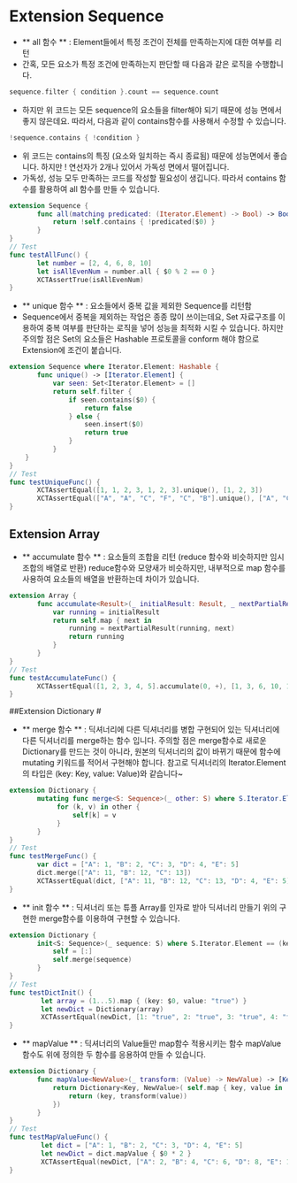 # Extension Sequence #

- ** all 함수 ** : Element들에서 특정 조건이 전체를 만족하는지에 대한 여부를 리턴
- 간혹, 모든 요소가 특정 조건에 만족하는지 판단할 때 다음과 같은 로직을 수행합니다.

```swift
sequence.filter { condition }.count == sequence.count
```
- 하지만 위 코드는 모든 sequence의 요소들을 filter해야 되기 때문에 성능 면에서 좋지 않은데요. 따라서, 다음과 같이 contains함수를 사용해서 수정할 수 있습니다.

```swift
!sequence.contains { !condition }
```

- 위 코드는 contains의 특징 (요소와 일치하는 즉시 종료됨) 때문에 성능면에서 좋습니다. 하지만 ! 연선자가 2개나 있어서 가독성 면에서 떨어집니다.
- 가독성, 성능 모두 만족하는 코드를 작성할 필요성이 생깁니다. 따라서 contains 함수를 활용하여 all 함수를 만들 수 있습니다.

```swift
extension Sequence {
       func all(matching predicated: (Iterator.Element) -> Bool) -> Bool {
           return !self.contains { !predicated($0) }
       }
}
// Test
func testAllFunc() {
       let number = [2, 4, 6, 8, 10]
       let isAllEvenNum = number.all { $0 % 2 == 0 }
       XCTAssertTrue(isAllEvenNum)
}
```

- ** unique 함수 ** : 요소들에서 중복 값을 제외한 Sequence를 리턴함
- Sequence에서 중복을 제외하는 작업은 종종 많이 쓰이는데요, Set 자료구조를 이용하여 중복 여부를 판단하는 로직을 넣어 성능을 최적화 시킬 수 있습니다. 하지만 주의할 점은 Set의 요소들은 Hashable 프로토콜을 conform 해야 함으로 Extension에 조건이 붙습니다.

```swift
extension Sequence where Iterator.Element: Hashable {
       func unique() -> [Iterator.Element] {
           var seen: Set<Iterator.Element> = []
           return self.filter {
               if seen.contains($0) {
                   return false
               } else {
                   seen.insert($0)
                   return true
               }
           }
    }
}
// Test
func testUniqueFunc() {
       XCTAssertEqual([1, 1, 2, 3, 1, 2, 3].unique(), [1, 2, 3])
       XCTAssertEqual(["A", "A", "C", "F", "C", "B"].unique(), ["A", "C", "F", "B"])
}
```

## Extension Array #

- ** accumulate 함수 ** : 요소들의 조합을 리턴 (reduce 함수와 비슷하지만 임시 조합의 배열로 반환)
reduce함수와 모양새가 비슷하지만, 내부적으로 map 함수를 사용하여 요소들의 배열을 반환하는데 차이가 있습니다.

```swift
extension Array {
       func accumulate<Result>(_ initialResult: Result, _ nextPartialResult: (Result, Element) -> Result) -> [Result] {
           var running = initialResult
           return self.map { next in
               running = nextPartialResult(running, next)
               return running
           }
       }
}
// Test
func testAccumulateFunc() {
       XCTAssertEqual([1, 2, 3, 4, 5].accumulate(0, +), [1, 3, 6, 10, 15])
}
```

##Extension Dictionary #

- ** merge 함수 ** : 딕셔너리에 다른 딕셔너리를 병합
구현되어 있는 딕셔너리에 다른 딕셔너리를 merge하는 함수 입니다. 주의할 점은 merge함수로 새로운 Dictionary를 만드는 것이 아니라, 원본의 딕셔너리의 값이 바뀌기 때문에 함수에 mutating 키워드를 적어서 구현해야 합니다. 참고로 딕셔너리의 Iterator.Element의 타입은 (key: Key, value: Value)와 같습니다~

```swift
extension Dictionary {
       mutating func merge<S: Sequence>(_ other: S) where S.Iterator.Element == (key: Key, value: Value) {
            for (k, v) in other {
                self[k] = v
            }
       }
}   
// Test
func testMergeFunc() {
       var dict = ["A": 1, "B": 2, "C": 3, "D": 4, "E": 5]
       dict.merge(["A": 11, "B": 12, "C": 13])
       XCTAssertEqual(dict, ["A": 11, "B": 12, "C": 13, "D": 4, "E": 5])
}
```

- ** init 함수 ** : 딕셔너리 또는 튜플 Array를 인자로 받아 딕셔너리 만들기
위의 구현한 merge함수를 이용하여 구현할 수 있습니다.

```swift
extension Dictionary {
       init<S: Sequence>(_ sequence: S) where S.Iterator.Element == (key: Key, value: Value) {
           self = [:]
           self.merge(sequence)
       }
}
// Test
func testDictInit() {
        let array = (1...5).map { (key: $0, value: "true") }
        let newDict = Dictionary(array)
        XCTAssertEqual(newDict, [1: "true", 2: "true", 3: "true", 4: "true", 5: "true"])
}
```

- ** mapValue ** : 딕셔너리의 Value들만 map함수 적용시키는 함수
mapValue 함수도 위에 정의한 두 함수를 응용하여 만들 수 있습니다.

```swift
extension Dictionary {
       func mapValue<NewValue>(_ transform: (Value) -> NewValue) -> [Key: NewValue] {
           return Dictionary<Key, NewValue>( self.map { key, value in
               return (key, transform(value))
           })
       }
}
// Test
func testMapValueFunc() {
        let dict = ["A": 1, "B": 2, "C": 3, "D": 4, "E": 5]
        let newDict = dict.mapValue { $0 * 2 }
        XCTAssertEqual(newDict, ["A": 2, "B": 4, "C": 6, "D": 8, "E": 10])
}
```